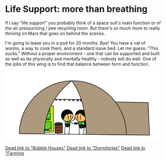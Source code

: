 # Life Support: more than breathing
If I say "life support" you probably think of a space suit's main function or of the air pressurizing / pee recycling room. But there's so much more to really *thriving* on Mars that goes on behind the scenes.

I'm going to leave you in a pod for 20 months. Bye! You have a vat of worms, a way to cook them, and a standard issue bed. Let me guess: "This sucks." Without a proper environment - one that can be supported and built as well as be physically and mentally healthy - nobody will do well.
One of the jobs of this wing is to find that balance between form and function.

![Bubble House](biomechanicalengineer_bubblehouse.png)

[Dead link to "Bubble Houses"]()
[Dead link to "Dormitories"]()
[Dead link to "Farming]()
